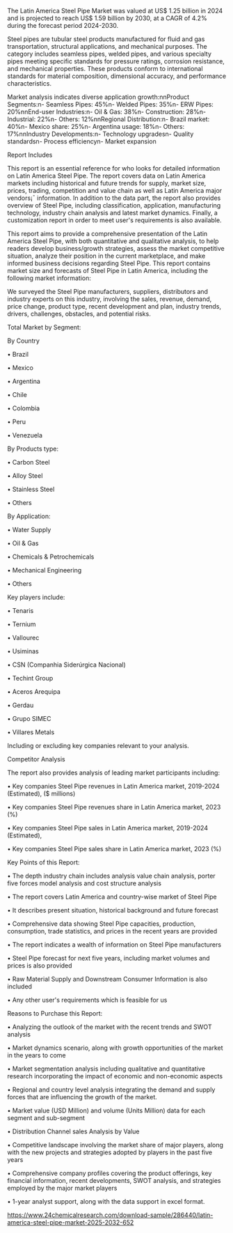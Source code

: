 The Latin America Steel Pipe Market was valued at US$ 1.25 billion in 2024 and is projected to reach US$ 1.59 billion by 2030, at a CAGR of 4.2% during the forecast period 2024-2030.

Steel pipes are tubular steel products manufactured for fluid and gas transportation, structural applications, and mechanical purposes. The category includes seamless pipes, welded pipes, and various specialty pipes meeting specific standards for pressure ratings, corrosion resistance, and mechanical properties. These products conform to international standards for material composition, dimensional accuracy, and performance characteristics.

Market analysis indicates diverse application growth:nnProduct Segments:n- Seamless Pipes: 45%n- Welded Pipes: 35%n- ERW Pipes: 20%nnEnd-user Industries:n- Oil & Gas: 38%n- Construction: 28%n- Industrial: 22%n- Others: 12%nnRegional Distribution:n- Brazil market: 40%n- Mexico share: 25%n- Argentina usage: 18%n- Others: 17%nnIndustry Developments:n- Technology upgradesn- Quality standardsn- Process efficiencyn- Market expansion

Report Includes

This report is an essential reference for who looks for detailed information on Latin America Steel Pipe. The report covers data on Latin America markets including historical and future trends for supply, market size, prices, trading, competition and value chain as well as Latin America major vendors¡¯ information. In addition to the data part, the report also provides overview of Steel Pipe, including classification, application, manufacturing technology, industry chain analysis and latest market dynamics. Finally, a customization report in order to meet user's requirements is also available.

This report aims to provide a comprehensive presentation of the Latin America Steel Pipe, with both quantitative and qualitative analysis, to help readers develop business/growth strategies, assess the market competitive situation, analyze their position in the current marketplace, and make informed business decisions regarding Steel Pipe. This report contains market size and forecasts of Steel Pipe in Latin America, including the following market information:

We surveyed the Steel Pipe manufacturers, suppliers, distributors and industry experts on this industry, involving the sales, revenue, demand, price change, product type, recent development and plan, industry trends, drivers, challenges, obstacles, and potential risks.

Total Market by Segment:

By Country

•    Brazil

•    Mexico

•    Argentina

•    Chile

•    Colombia

•    Peru

•    Venezuela

By Products type:

•    Carbon Steel

•    Alloy Steel

•    Stainless Steel

•    Others

By Application:

•    Water Supply

•    Oil & Gas

•    Chemicals & Petrochemicals

•    Mechanical Engineering

•    Others

Key players include: 

•    Tenaris

•    Ternium

•    Vallourec

•    Usiminas

•    CSN (Companhia Siderúrgica Nacional)

•    Techint Group

•    Aceros Arequipa

•    Gerdau

•    Grupo SIMEC

•    Villares Metals

Including or excluding key companies relevant to your analysis.

Competitor Analysis

The report also provides analysis of leading market participants including:

•    Key companies Steel Pipe revenues in Latin America market, 2019-2024 (Estimated), ($ millions)

•    Key companies Steel Pipe revenues share in Latin America market, 2023 (%)

•    Key companies Steel Pipe sales in Latin America market, 2019-2024 (Estimated),

•    Key companies Steel Pipe sales share in Latin America market, 2023 (%)

Key Points of this Report:

•    The depth industry chain includes analysis value chain analysis, porter five forces model analysis and cost structure analysis

•    The report covers Latin America and country-wise market of Steel Pipe

•    It describes present situation, historical background and future forecast

•    Comprehensive data showing Steel Pipe capacities, production, consumption, trade statistics, and prices in the recent years are provided

•    The report indicates a wealth of information on Steel Pipe manufacturers

•    Steel Pipe forecast for next five years, including market volumes and prices is also provided

•    Raw Material Supply and Downstream Consumer Information is also included

•    Any other user's requirements which is feasible for us

Reasons to Purchase this Report:

•    Analyzing the outlook of the market with the recent trends and SWOT analysis

•    Market dynamics scenario, along with growth opportunities of the market in the years to come

•    Market segmentation analysis including qualitative and quantitative research incorporating the impact of economic and non-economic aspects

•    Regional and country level analysis integrating the demand and supply forces that are influencing the growth of the market.

•    Market value (USD Million) and volume (Units Million) data for each segment and sub-segment

•    Distribution Channel sales Analysis by Value

•    Competitive landscape involving the market share of major players, along with the new projects and strategies adopted by players in the past five years

•    Comprehensive company profiles covering the product offerings, key financial information, recent developments, SWOT analysis, and strategies employed by the major market players

•    1-year analyst support, along with the data support in excel format.

https://www.24chemicalresearch.com/download-sample/286440/latin-america-steel-pipe-market-2025-2032-652
